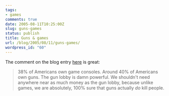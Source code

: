 ```yaml
---
tags:
- games
comments: true
date: 2005-08-11T10:25:00Z
slug: guns-games
status: publish
title: Guns & games
url: /blog/2005/08/11/guns-games/
wordpress_id: "60"
---
```


The comment on the blog entry [here](http://www.zenofdesign.com/?p=422) is great:


> 38% of Americans own game consoles. Around 40% of Americans own guns. The gun lobby is damn powerful. We shouldn't need anywhere near as much money as the gun lobby, because unlike games, we are absolutely, 100% sure that guns actually _do_ kill people.



